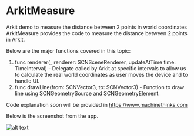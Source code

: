 # ArkitMeasure
Arkit demo to measure the distance between 2 points in world coordinates
ArkitMeasure provides the code to measure the distance between 2 points in Arkit.

Below are the major functions covered in this topic:
1) func renderer(_ renderer: SCNSceneRenderer, updateAtTime time: TimeInterval)  - Delegate called by Arkit at specific intervals to allow us to calculate the real world coordinates as user moves the device and to handle UI.
2) func drawLine(from: SCNVector3, to: SCNVector3) - Function to draw line using SCNGeometrySource and SCNGeometryElement.

Code explanation soon will be provided in https://www.machinethinks.com

Below is the screenshot from the app.

![alt text](https://github.com/sriscode/ArkitMeasure/blob/master/Arkit-Measure.PNG)



